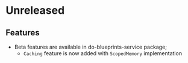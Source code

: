 # Unreleased

## Features

- Beta features are available in do-blueprints-service package;
  - `Caching` feature is now added with `ScopedMemory` implementation
